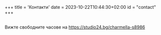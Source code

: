 +++
title = 'Контакти'
date = 2023-10-22T10:44:30+02:00
id = "contact"
+++

<br> Вижте свободните часове на https://studio24.bg/charmella-s8986
